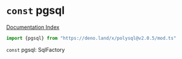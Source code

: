 # `const` pgsql

[Documentation Index](../README.md)

```ts
import {pgsql} from "https://deno.land/x/polysql@v2.0.5/mod.ts"
```

`const` pgsql: SqlFactory

